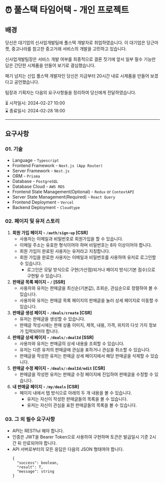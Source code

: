 # ⏰ 풀스택 타임어택 - 개인 프로젝트

## 배경

당신은 대기업의 신사업개발팀에 풀스택 개발자로 취업하였습니다. 이 대기업은 당근마켓, 중고나라를 참고한 중고거래 서비스의 개발을 고민하고 있습니다.

신사업개발팀장은 서비스 개발 여부를 최종적으로 결론 짓기에 앞서 일부 필수 기능만 담은 간단한 시제품을 만들어 보기로 결심했습니다.

패기 넘치는 신입 풀스택 개발자인 당신은 지금부터 20시간 내로 시제품을 만들어 보겠다고 공언했습니다.

팀장과 기획자는 다음의 요구사항들을 정리하여 당신에게 전달하였습니다.

⏳ 시작일시: 2024-02-27 10:00 <br>
⌛️ 종료일시: 2024-02-28 18:00

---

## 요구사항

### 01. 기술

- Language - `Typescript`
- Frontend Framework - `Next.js (App Router)`
- Server Framework - `Nest.js`
- ORM - `Prisma`
- Database - `PostgreSQL`
- Database Cloud - `AWS RDS`
- Frontend State Management(Optional) - `Redux` or `ContextAPI`
- Server State Management(Required) - `React Query`
- Frontend Deployment - `Vercel`
- Backend Deployment - `Cloudtype`

### 02. 페이지 및 유저 스토리

1. **회원 가입 페이지 - `/auth/sign-up` [CSR]**
   - 사용자는 이메일과 비밀번호로 회원가입을 할 수 있습니다.
   - 이메일 주소는 유효한 형식이어야 하며 비밀번호는 8자 이상이어야 합니다.
   - 회원 가입이 완료된 사용자는 유저라고 지칭합니다.
   - 회원 가입을 완료한 사용자는 이메일과 비밀번호를 사용하여 유저로 로그인할 수 있습니다.
     - 로그인은 모달 방식으로 구현(가산점)되거나 페이지 방식(기본 점수)으로 구현될 수 있습니다.
2. **판매글 목록 페이지 - `/` [SSR]**
   - 사용자와 유저는 판매글을 최신순(기본값), 조회순, 관심순으로 정렬하여 볼 수 있습니다.
   - 사용자와 유저는 판매글 목록 페이지의 판매글을 눌러 상세 페이지로 이동할 수 있습니다.
3. **판매글 생성 페이지 - `/deals/create` [CSR]**
   - 유저는 판매글을 생성할 수 있습니다.
   - 판매글 작성시에는 판매 상품 이미지, 제목, 내용, 가격, 위치의 다섯 가지 정보가 입력되어야 합니다.
4. **판매글 상세 페이지 - `/deals/:dealId` [SSR]**
   - 사용자와 유저는 판매글의 상세 내용을 조회할 수 있습니다.
   - 유저는 다른 유저의 판매글에 관심을 표하거나 관심을 취소할 수 있습니다.
   - 판매글을 작성한 유저는 판매글 상세 페이지에서 해당 판매글을 삭제할 수 있습니다.
5. **판매글 수정 페이지 - `/deals/:dealId/edit` [CSR]**
   - 판매글을 작성한 유저는 판매글 수정 페이지에 진입하여 판매글을 수정할 수 있습니다.
6. **내 판매글 페이지 - `/my/deals` [CSR]**
   - 페이지 내에서 탭 방식으로 아래의 두 개 내용을 볼 수 있습니다.
     - 유저는 자신이 작성한 판매글들의 목록을 볼 수 있습니다.
     - 유저는 자신이 관심을 표한 판매글들의 목록을 볼 수 있습니다.

### 03. 그 외 필수 요구사항

- API는 RESTful 해야 합니다.
- 인증은 JWT을 Bearer Token으로 사용하여 구현하며 토큰은 발급일시 기준 2시간 뒤 만료되어야 합니다.
- API 서버로부터의 모든 응답은 다음의 JSON 형태여야 합니다.
  ```tsx
  {
  	"success": boolean,
  	"result": T,
  	"message": string
  }
  ```
